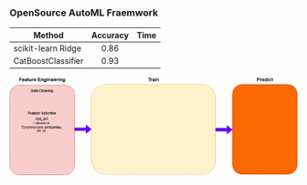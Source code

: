 ### OpenSource AutoML Fraemwork

| Method        | Accuracy      | Time  |
| ------------- |:-------------:| -----:|
|   scikit-learn Ridge    | 0.86          |       |
|   CatBoostClassifier    | 0.93          |       |

![Alt text](Diagram.png?raw=true "Full process")
